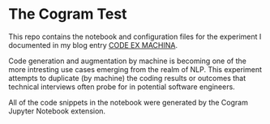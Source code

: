 # The Cogram Test
This repo contains the notebook and configuration files for the experiment I documented in my blog entry [CODE EX MACHINA](https://www.bigsmartdata.com/code-ex-machina/).

Code generation and augmentation by machine is becoming one of the more intresting use cases emerging
from the realm of NLP.  This experiment attempts to duplicate (by machine) the coding results or outcomes that technical interviews often probe for in potential software engineers.

All of the code snippets in the notebook were generated by the Cogram Jupyter Notebook extension.
